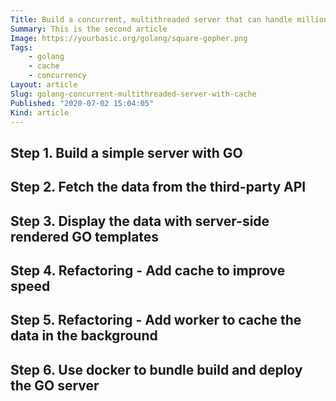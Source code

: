 ```yaml
---
Title: Build a concurrent, multithreaded server that can handle millions of requests with Golang
Summary: This is the second article
Image: https://yourbasic.org/golang/square-gopher.png
Tags:
    - golang
    - cache
    - concurrency
Layout: article
Slug: golang-concurrent-multithreaded-server-with-cache
Published: "2020-07-02 15:04:05"
Kind: article
---
```


## Step 1. Build a simple server with GO

## Step 2. Fetch the data from the third-party API

## Step 3. Display the data with server-side rendered GO templates

## Step 4. Refactoring - Add cache to improve speed

## Step 5. Refactoring - Add worker to cache the data in the background

## Step 6. Use docker to bundle build and deploy the GO server
